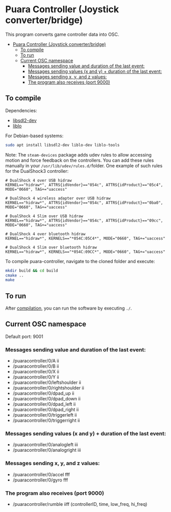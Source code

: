 # Puara Controller (Joystick converter/bridge)

This program converts game controller data into OSC.

- [Puara Controller (Joystick converter/bridge)](#puara-controller-joystick-converterbridge)
  - [To compile](#to-compile)
  - [To run](#to-run)
  - [Current OSC namespace](#current-osc-namespace)
    - [Messages sending value and duration of the last event:](#messages-sending-value-and-duration-of-the-last-event)
    - [Messages sending values (x and y) + duration of the last event:](#messages-sending-values-x-and-y--duration-of-the-last-event)
    - [Messages sending x, y, and z values:](#messages-sending-x-y-and-z-values)
    - [The program also receives (port 9000)](#the-program-also-receives-port-9000)

## To compile

Dependencies:

- [libsdl2-dev](https://github.com/libsdl-org/SDL/releases)
- [liblo](https://github.com/radarsat1/liblo)

For Debian-based systems:

```bash
sudo apt install libsdl2-dev liblo-dev liblo-tools
```

Note: The `steam-devices` package adds udev rules to allow accessing motion and force feedback on the controllers. You can add these rules manually in your `/usr/lib/udev/rules.d/`folder. 
One example of such rules for the DualShock3 controller:

```
# DualShock 4 over USB hidraw
KERNEL=="hidraw*", ATTRS{idVendor}=="054c", ATTRS{idProduct}=="05c4", MODE="0660", TAG+="uaccess"

# DualShock 4 wireless adapter over USB hidraw
KERNEL=="hidraw*", ATTRS{idVendor}=="054c", ATTRS{idProduct}=="0ba0", MODE="0660", TAG+="uaccess"

# DualShock 4 Slim over USB hidraw
KERNEL=="hidraw*", ATTRS{idVendor}=="054c", ATTRS{idProduct}=="09cc", MODE="0660", TAG+="uaccess"

# DualShock 4 over bluetooth hidraw
KERNEL=="hidraw*", KERNELS=="*054C:05C4*", MODE="0660", TAG+="uaccess"

# DualShock 4 Slim over bluetooth hidraw
KERNEL=="hidraw*", KERNELS=="*054C:09CC*", MODE="0660", TAG+="uaccess"
```

To compile puara-controller, navigate to the cloned folder and execute:

```bash
mkdir build && cd build
cmake ..
make
```

## To run

After [compilation](#to-compile), you can run the software by executing `./`.

## Current OSC namespace

Default port: 9001

### Messages sending value and duration of the last event:

* /puaracontroller/0/A ii
* /puaracontroller/0/B ii
* /puaracontroller/0/X ii
* /puaracontroller/0/Y ii
* /puaracontroller/0/leftshoulder ii
* /puaracontroller/0/rightshoulder ii
* /puaracontroller/0/dpad_up ii
* /puaracontroller/0/dpad_down ii
* /puaracontroller/0/dpad_left ii
* /puaracontroller/0/dpad_right ii
* /puaracontroller/0/triggerleft ii
* /puaracontroller/0/triggerright ii

### Messages sending values (x and y) + duration of the last event:

* /puaracontroller/0/analogleft iii
* /puaracontroller/0/analogright iii

### Messages sending x, y, and z values:

* /puaracontroller/0/accel fff
* /puaracontroller/0/gyro fff

### The program also receives (port 9000)

* /puaracontroller/rumble iiff (controllerID, time, low_freq, hi_freq)
